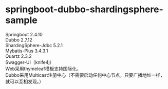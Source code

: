 # springboot-dubbo-shardingsphere-sample
Springboot 2.4.10 <br/>
Dubbo 2.7.12 <br/>
ShardingSphere-Jdbc 5.2.1 <br/>
Mybatis-Plus 3.4.3.1 <br/>
Quartz 2.3.2 <br/>
Swagger-UI（knife4j）<br/>
Web采用thymeleaf模板支持国际化。<br/>
Dubbo采用Multicast注册中心（不需要启动任何中心节点，只要广播地址一样，就可以互相发现。）

